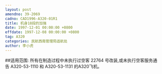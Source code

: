 ```yaml
---
layout: post
amendno: 39-2069
cadno: CAD1996-A320-01R1
title: 机身18段的加强
date: 1997-12-01 00:00:00 +0800
effdate: 1997-12-08 00:00:00 +0800
tag: A320
categories: 民航西南管理局适航处
author: 李小虎
---
```


##适用范围:
所有在制造过程中未执行过空客 22764 号改装,或未执行空客服务通告 A320-53-1110 和 A320-53-1131 的A320飞机。

